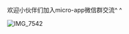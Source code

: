 
欢迎小伙伴们加入micro-app微信群交流^ ^

![IMG_7542](https://github.com/micro-zoe/micro-app/assets/14011130/aded3365-d841-4e43-813c-43b594d106d9)









